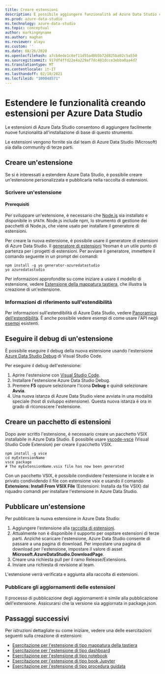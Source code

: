 ```yaml
---
title: Creare estensioni
description: È possibile aggiungere funzionalità ad Azure Data Studio con un'estensione. Informazioni su come creare un'estensione e pubblicarla nella raccolta delle estensioni.
ms.prod: azure-data-studio
ms.technology: azure-data-studio
ms.topic: conceptual
author: markingmyname
ms.author: maghan
ms.reviewer: alayu
ms.custom: ''
ms.date: 08/26/2020
ms.openlocfilehash: a7cb4ede1c8ef11d55a40b5b72d825ba02c5a550
ms.sourcegitcommit: 917df4ffd22e4a229af7dc481dcce3ebba0aa4d7
ms.translationtype: MT
ms.contentlocale: it-IT
ms.lasthandoff: 02/10/2021
ms.locfileid: "100048571"
---
```

# <a name="extend-functionality-by-creating-azure-data-studio-extensions"></a>Estendere le funzionalità creando estensioni per Azure Data Studio

Le estensioni di Azure Data Studio consentono di aggiungere facilmente nuove funzionalità all'installazione di base di questo strumento.

Le estensioni vengono fornite sia dal team di Azure Data Studio (Microsoft) sia dalla community di terze parti.

## <a name="author-an-extension"></a>Creare un'estensione

Se si è interessati a estendere Azure Data Studio, è possibile creare un'estensione personalizzata e pubblicarla nella raccolta di estensioni.

### <a name="write-an-extension"></a>Scrivere un'estensione

#### <a name="prerequisites"></a>Prerequisiti

Per sviluppare un'estensione, è necessario che [Node.js](https://nodejs.org/) sia installato e disponibile in `$PATH`. Node.js include npm, lo strumento di gestione dei pacchetti di Node.js, che viene usato per installare il generatore di estensioni.

Per creare la nuova estensione, è possibile usare il generatore di estensioni di Azure Data Studio. Il [generatore di estensioni](https://www.npmjs.com/package/generator-azuredatastudio) Yeoman è un utile punto di partenza per i progetti di estensioni. Per avviare il generatore, immettere il comando seguente in un prompt dei comandi:

```console
npm install -g yo generator-azuredatastudio
yo azuredatastudio
```

Per informazioni approfondite su come iniziare a usare il modello di estensione, vedere [Estensione della mappatura tastiera](keymap-extension.md), che illustra la creazione di un'estensione.

### <a name="extensibility-references"></a>Informazioni di riferimento sull'estendibilità

Per informazioni sull'estendibilità di Azure Data Studio, vedere [Panoramica dell'estendibilità](../extensibility.md). È anche possibile vedere esempi di come usare l'API negli [esempi](https://github.com/Microsoft/azuredatastudio/tree/main/samples) esistenti.

## <a name="debug-an-extension"></a>Eseguire il debug di un'estensione

È possibile eseguire il debug della nuova estensione usando l'estensione [Azure Data Studio Debug](https://github.com/kevcunnane/sqlops-debug) di Visual Studio Code.

Per eseguire il debug dell'estensione:

1. Aprire l'estensione con [Visual Studio Code](https://code.visualstudio.com/).
2. Installare l'estensione Azure Data Studio Debug.
3. Premere **F5** oppure selezionare l'icona **Debug** e quindi selezionare **Avvia**.
4. Una nuova istanza di Azure Data Studio viene avviata in una modalità speciale (host di sviluppo estensione). Questa nuova istanza è ora in grado di riconoscere l'estensione.

## <a name="create-an-extension-package"></a>Creare un pacchetto di estensioni

Dopo aver scritto l'estensione, è necessario creare un pacchetto VSIX installabile in Azure Data Studio. È possibile usare [vscode-vsce](https://github.com/Microsoft/vscode-vsce) (Visual Studio Code Extension) per creare il pacchetto VSIX.

```console
npm install -g vsce
cd myExtensionName
vsce package
# The myExtensionName.vsix file has now been generated
```

Con un pacchetto VSIX, è possibile condividere l'estensione in locale e in privato condividendo il file con estensione vsix e usando il comando **Extensions: Install From VSIX File** (Estensioni: Installa da file VSIX) dal riquadro comandi per installare l'estensione in Azure Data Studio.

## <a name="publish-an-extension"></a>Pubblicare un'estensione

Per pubblicare la nuova estensione in Azure Data Studio:

1. Aggiungere l'estensione alla [raccolta di estensioni](https://github.com/Microsoft/azuredatastudio/blob/release/extensions/extensionsGallery.json).
2. Attualmente non è disponibile il supporto per ospitare estensioni di terze parti. Anziché scaricare l'estensione, Azure Data Studio consente di passare a una pagina di download. Per impostare una pagina di download per l'estensione, impostare il valore di asset **Microsoft.AzureDataStudio.DownloadPage**.
3. Creare una richiesta pull per il ramo Release/Extensions.
4. Inviare una richiesta di revisione al team.

L'estensione verrà verificata e aggiunta alla raccolta di estensioni.

### <a name="publish-extension-updates"></a>Pubblicare gli aggiornamenti delle estensioni

Il processo di pubblicazione degli aggiornamenti è simile alla pubblicazione dell'estensione. Assicurarsi che la versione sia aggiornata in package.json.

## <a name="next-steps"></a>Passaggi successivi

Per istruzioni dettagliate su come iniziare, vedere una delle esercitazioni seguenti sulla creazione di estensioni:

- [Esercitazione per l'estensione di tipo mappatura della tastiera](keymap-extension.md)
- [Esercitazione per l'estensione di tipo dashboard](dashboard-extension.md)
- [Esercitazione per l'estensione di tipo notebook](notebook-extension.md)
- [Esercitazione per l'estensione di tipo book Jupyter](jupyter-book-extension.md)
- [Esercitazione per l'estensione di tipo procedura guidata](wizard-extension.md)
